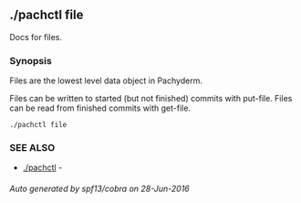 ## ./pachctl file

Docs for files.

### Synopsis


Files are the lowest level data object in Pachyderm.

Files can be written to started (but not finished) commits with put-file.
Files can be read from finished commits with get-file.

```
./pachctl file
```

### SEE ALSO
* [./pachctl](./pachctl.md)	 - 

###### Auto generated by spf13/cobra on 28-Jun-2016
